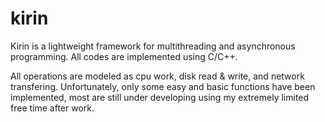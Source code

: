# kirin
Kirin is a lightweight framework for multithreading and asynchronous programming. All codes are implemented using C/C++.

All operations are modeled as cpu work, disk read & write, and network transfering. Unfortunately, only some easy and basic functions have been implemented, most are still under developing using my extremely limited free time after work. 

